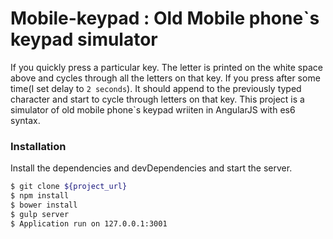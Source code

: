 # Mobile-keypad : Old Mobile phone`s keypad simulator


If you quickly press a particular key. The letter is printed on the
white space above and cycles through all the letters on that key. If you press after some time(I set delay to `2 seconds`). It should append to the previously typed character and start to cycle through letters on that key.
This project is a simulator of old mobile phone`s keypad wriiten in AngularJS with es6 syntax.


### Installation

Install the dependencies and devDependencies and start the server.

```sh
$ git clone ${project_url}
$ npm install 
$ bower install
$ gulp server
$ Application run on 127.0.0.1:3001
```


